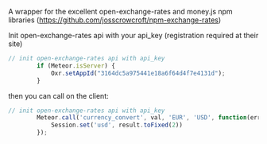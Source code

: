 A wrapper for the excellent open-exchange-rates and money.js npm libraries (https://github.com/josscrowcroft/npm-exchange-rates)

Init open-exchange-rates api with your api_key (registration required at their site)

```js
// init open-exchange-rates api with api_key
		if (Meteor.isServer) {
        	Oxr.setAppId("3164dc5a975441e18a6f64d4f7e4131d");
		}
```

then you can call on the client:
```js
// init open-exchange-rates api with api_key
        Meteor.call('currency_convert', val, 'EUR', 'USD', function(err, result) {
            Session.set('usd', result.toFixed(2))
        });
```

